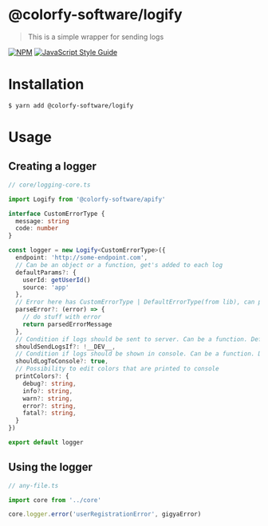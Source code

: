 # @colorfy-software/logify

> This is a simple wrapper for sending logs

[![NPM](https://img.shields.io/npm/v/@colorfy-software/logify.svg)](https://www.npmjs.com/package/@colorfy-software/logify) [![JavaScript Style Guide](https://img.shields.io/badge/code_style-standard-brightgreen.svg)](https://standardjs.com)

# Installation

    $ yarn add @colorfy-software/logify

# Usage

## Creating a logger

```typescript
// core/logging-core.ts

import Logify from '@colorfy-software/apify'

interface CustomErrorType {
  message: string
  code: number
}

const logger = new Logify<CustomErrorType>({
  endpoint: 'http://some-endpoint.com',
  // Can be an object or a function, get's added to each log
  defaultParams?: {
    userId: getUserId()
    source: 'app'
  },
  // Error here has CustomErrorType | DefaultErrorType(from lib), can parse error to be something useful
  parseError?: (error) => {
    // do stuff with error
    return parsedErrorMessage
  },
  // Condition if logs should be sent to server. Can be a function. Defaults to true
  shouldSendLogsIf?: !__DEV__,
  // Condition if logs should be shown in console. Can be a function. Defaults to true
  shouldLogToConsole?: true,
  // Possibility to edit colors that are printed to console
  printColors?: {
    debug?: string,
    info?: string,
    warn?: string,
    error?: string,
    fatal?: string,
  }
})

export default logger
```

## Using the logger

```typescript
// any-file.ts

import core from '../core'

core.logger.error('userRegistrationError', gigyaError)
```
